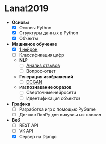 # Lanat2019

- **Основы**
  - [X] Основы Python
  - [X] Структуры данных в Python
  - [X] Объекты
- **Машинное обучение**
  - [X] [1 нейрон](https://colab.research.google.com/github/LotusBro98/Lanat2019/blob/master/Machine_Learning_1.ipynb)
  - [ ] Классификация цифр
  - **NLP**
    - [ ] [Анализ отзывов](https://colab.research.google.com/github/tensorflow/docs/blob/master/site/ru/tutorials/keras/basic_text_classification.ipynb?hl=ru)
    - [ ] Вопрос-ответ
  - **Генерация изображений**
    - [ ] [DCGAN](https://colab.research.google.com/github/tensorflow/docs/blob/master/site/en/r2/tutorials/generative/dcgan.ipynb)
  - **Распознавание образов**
    - [ ] Сверточные нейросети
    - [ ] Идентификация объектов
- **Графика**
  - [ ] Разработка игр с помощью PyGame
  - [ ] Движок RenPy для визуальных новелл
- **Веб**
  - [ ] REST API
  - [ ] VK API
  - [X] Сервер на Django
